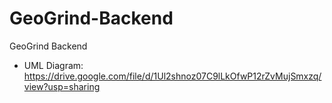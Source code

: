 # GeoGrind-Backend
GeoGrind Backend

+ UML Diagram: https://drive.google.com/file/d/1Ul2shnoz07C9lLkOfwP12rZvMujSmxzq/view?usp=sharing
